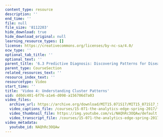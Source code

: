 ```yaml
---
content_type: resource
description: ''
end_time: ''
file: null
file_size: '8112203'
hide_download: true
hide_download_original: null
learning_resource_types: []
license: https://creativecommons.org/licenses/by-nc-sa/4.0/
ocw_type: ''
optional_tab_title: ''
optional_text: ''
parent_title: '6.3 Predictive Diagnosis: Discovering Patterns for Disease Detection '
parent_type: CourseSection
related_resources_text: ''
resource_index_text: ''
resourcetype: Video
start_time: ''
title: 'Video 4: Understanding Cluster Patterns'
uid: dd0dc401-6f76-a1e6-d098-a156706d7a03
video_files:
  archive_url: https://archive.org/download/MIT15.071S17/MIT15_071S17_Session_6.3.07_300k.mp4
  video_captions_file: /courses/15-071-the-analytics-edge-spring-2017/f5e1756fd91658479e61ae7f0ab592f1_NAQhRc3OQAw.vtt
  video_thumbnail_file: https://img.youtube.com/vi/NAQhRc3OQAw/default.jpg
  video_transcript_file: /courses/15-071-the-analytics-edge-spring-2017/4e98ecffb504a97d0a956f576195320b_NAQhRc3OQAw.pdf
video_metadata:
  youtube_id: NAQhRc3OQAw
---
```

